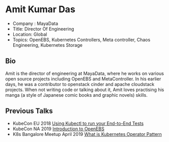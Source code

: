 # Amit Kumar Das

- Company : MayaData
- Title: Director Of Engineering
- Location: Global
- Topics: OpenEBS, Kubernetes Controllers, Meta controller, Chaos Engineering, Kubernetes Storage 

## Bio 

Amit is the director of engineering at MayaData, where he works on various open source projects including OpenEBS and MetaController. In his earlier days, he was a contributor to openstack cinder and apache cloudstack projects. When not writing code or talking about it, Amit loves practising his manga (a style of Japanese comic books and graphic novels) skills.

## Previous Talks

- KubeCon EU 2018 [Using Kubectl to run your End-to-End Tests](https://kccnceu18.sched.com/event/DqwD#)
- KubeCon NA 2019 [Introduction to OpenEBS](https://kccncna19.sched.com/event/Uaj6/intro-openebs-amit-kumar-das-vishnu-itta-mayadata)
- K8s Bangalore Meetup April 2019 [What is Kubernetes Operator Pattern](https://docs.google.com/presentation/d/1lptdl0Kui_KGyXvSRFfa1qi463Ou5UVIc8JrecToRZk/edit)
